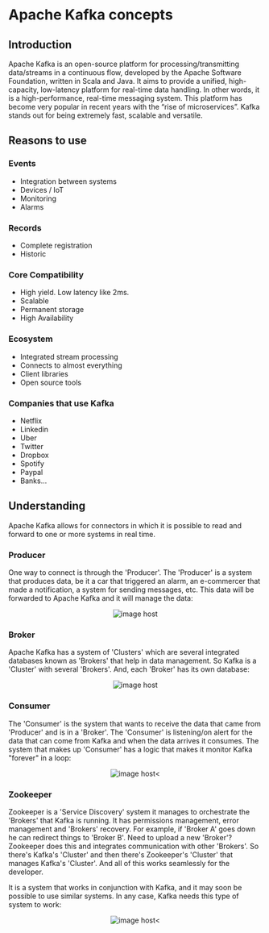 # Apache Kafka concepts


## Introduction

Apache Kafka is an open-source platform for processing/transmitting data/streams in a continuous flow, developed by the Apache Software Foundation, written in Scala and Java. It aims to provide a unified, high-capacity, low-latency platform for real-time data handling. In other words, it is a high-performance, real-time messaging system. This platform has become very popular in recent years with the “rise of microservices”. Kafka stands out for being extremely fast, scalable and versatile.


## Reasons to use

### Events

- Integration between systems
- Devices / IoT
- Monitoring
- Alarms

### Records

- Complete registration
- Historic

### Core Compatibility

- High yield. Low latency like 2ms.
- Scalable
- Permanent storage
- High Availability

### Ecosystem

- Integrated stream processing
- Connects to almost everything
- Client libraries
- Open source tools

### Companies that use Kafka

- Netflix
- Linkedin
- Uber
- Twitter
- Dropbox
- Spotify
- Paypal
- Banks...


## Understanding

Apache Kafka allows for connectors in which it is possible to read and forward to one or more systems in real time.

### Producer

One way to connect is through the 'Producer'. The 'Producer' is a system that produces data, be it a car that triggered an alarm, an e-commercer that made a notification, a system for sending messages, etc. This data will be forwarded to Apache Kafka and it will manage the data:

<div align="center"><img src="https://thumbs2.imgbox.com/e6/3d/m6YRD1OW_t.png" alt="image host"/></div>

### Broker

Apache Kafka has a system of 'Clusters' which are several integrated databases known as 'Brokers' that help in data management. So Kafka is a 'Cluster' with several 'Brokers'. And, each 'Broker' has its own database:

<div align="center"><img src="https://thumbs2.imgbox.com/d7/53/jfXc7XGK_t.png" alt="image host"/></div>


### Consumer

The 'Consumer' is the system that wants to receive the data that came from 'Producer' and is in a 'Broker'. The 'Consumer' is listening/on alert for the data that can come from Kafka and when the data arrives it consumes. The system that makes up 'Consumer' has a logic that makes it monitor Kafka "forever" in a loop:

<div align="center"><img src="https://thumbs2.imgbox.com/29/5f/ZZcrdqgr_t.png" alt="image host"/><</div>


### Zookeeper

Zookeeper is a 'Service Discovery' system it manages to orchestrate the 'Brokers' that Kafka is running. It has permissions management, error management and 'Brokers' recovery. For example, if 'Broker A' goes down he can redirect things to 'Broker B'. Need to upload a new 'Broker'? Zookeeper does this and integrates communication with other 'Brokers'. So there's Kafka's 'Cluster' and then there's Zookeeper's 'Cluster' that manages Kafka's 'Cluster'. And all of this works seamlessly for the developer.


It is a system that works in conjunction with Kafka, and it may soon be possible to use similar systems. In any case, Kafka needs this type of system to work:

<div align="center"><img src="https://thumbs2.imgbox.com/45/4d/ozqgNj91_t.png" alt="image host"/><</div>
                                       




